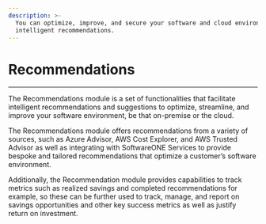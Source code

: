 ```yaml
---
description: >-
  You can optimize, improve, and secure your software and cloud environment with
  intelligent recommendations.
---
```


# Recommendations

***

The Recommendations module is a set of functionalities that facilitate intelligent recommendations and suggestions to optimize, streamline, and improve your software environment, be that on-premise or the cloud.

The Recommendations module offers recommendations from a variety of sources, such as Azure Advisor, AWS Cost Explorer, and AWS Trusted Advisor as well as integrating with SoftwareONE Services to provide bespoke and tailored recommendations that optimize a customer’s software environment.

Additionally, the Recommendation module provides capabilities to track metrics such as realized savings and completed recommendations for example, so these can be further used to track, manage, and report on savings opportunities and other key success metrics as well as justify return on investment.
